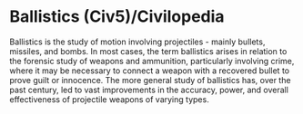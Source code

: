 # Ballistics (Civ5)/Civilopedia

Ballistics is the study of motion involving projectiles - mainly bullets, missiles, and bombs. In most cases, the term ballistics arises in relation to the forensic study of weapons and ammunition, particularly involving crime, where it may be necessary to connect a weapon with a recovered bullet to prove guilt or innocence. The more general study of ballistics has, over the past century, led to vast improvements in the accuracy, power, and overall effectiveness of projectile weapons of varying types.